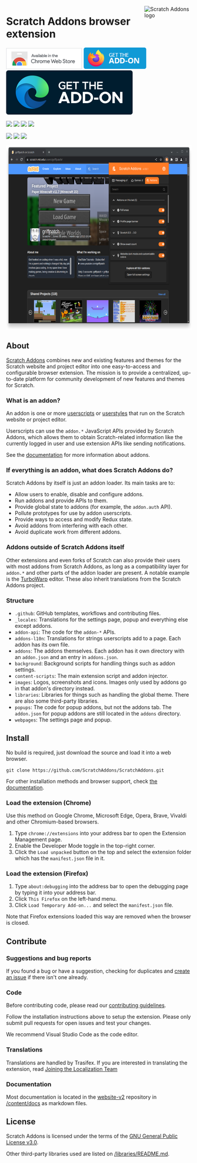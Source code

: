 <img src="https://raw.githubusercontent.com/ScratchAddons/ScratchAddons/master/images/icon.svg" alt="Scratch Addons logo" align="right" width="128px"></img>
# Scratch Addons browser extension

[![Chrome Web Store](images/badges/cws-badge.png)](https://chrome.google.com/webstore/detail/fbeffbjdlemaoicjdapfpikkikjoneco)
[![Firefox Add-ons](images/badges/ff-addon-badge.png)](https://chrome.google.com/webstore/detail/fbeffbjdlemaoicjdapfpikkikjoneco)
[![Edge Add-ons](images/badges/unofficial-edge-badge.svg)](https://microsoftedge.microsoft.com/addons/detail/iliepgjnemckemgnledoipfiilhajdjj)

![](https://img.shields.io/chrome-web-store/v/fbeffbjdlemaoicjdapfpikkikjoneco?style=flat-square&logo=google-chrome&logoColor=white&label=version&color=E23A2E)
![](https://img.shields.io/amo/v/scratch-messaging-extension?style=flat-square&logo=firefox-browser&logoColor=white&label=version&color=FF7139)
![](https://img.shields.io/badge/dynamic/json?style=flat-square&logo=microsoftedge&label=version&prefix=v&color=067FD8&query=%24.version&url=https%3A%2F%2Fmicrosoftedge.microsoft.com%2Faddons%2Fgetproductdetailsbycrxid%2Filiepgjnemckemgnledoipfiilhajdjj) 
[![](https://img.shields.io/github/v/release/ScratchAddons/ScratchAddons?style=flat-square&logo=github&logoColor=white&label=version&color=181717)](https://github.com/ScratchAddons/ScratchAddons/releases)

[![](https://img.shields.io/github/license/ScratchAddons/ScratchAddons?style=flat-square)](https://github.com/ScratchAddons/ScratchAddons/blob/master/LICENSE)
[![](https://img.shields.io/badge/chat-on_discord-7289da.svg?style=flat-square)](https://discord.gg/R5NBqwMjNc)
[![](https://img.shields.io/badge/website-scratchaddons.com-ff7b26.svg?style=flat-square)](https://scratchaddons.com)

<img src="images/demo.png" alt="Scratch Addons demo" height=500px></img>

## About

[Scratch Addons](https://github.com/ScratchAddons) combines new and existing features and themes for the Scratch website and project editor into one easy-to-access and configurable browser extension. The mission is to provide a centralized, up-to-date platform for community development of new features and themes for Scratch.

### What is an addon?

An addon is one or more [userscripts](https://scratchaddons.com/docs/develop/userscripts/) or [userstyles](https://scratchaddons.com/docs/develop/userstyles/) that run on the Scratch website or project editor.

Userscripts can use the `addon.*` JavaScript APIs provided by Scratch Addons, which allows them to obtain Scratch-related information like the currently logged in user and use extension APIs like sending notifications.

See the [documentation](https://scratchaddons.com/docs/develop/getting-started/addon-basics/) for more information about addons.

### If everything is an addon, what does Scratch Addons do?

Scratch Addons by itself is just an addon loader. Its main tasks are to:

- Allow users to enable, disable and configure addons.
- Run addons and provide APIs to them.
- Provide global state to addons (for example, the `addon.auth` API).
- Pollute prototypes for use by addon userscripts.
- Provide ways to access and modify Redux state.
- Avoid addons from interfering with each other.
- Avoid duplicate work from different addons.

### Addons outside of Scratch Addons itself

Other extensions and even forks of Scratch can also provide their users with most addons from Scratch Addons, as long as a compatibility layer for `addon.*` and other parts of the addon loader are present. A notable example is the [TurboWarp](https://github.com/TurboWarp/scratch-gui/tree/develop/src/addons) editor. These also inherit translations from the Scratch Addons project.

### Structure

- `.github`: GitHub templates, workflows and contributing files.
- `_locales`: Translations for the settings page, popup and everything else except addons.
- `addon-api`: The code for the `addon-*` APIs.
- `addons-l10n`: Translations for strings userscripts add to a page. Each addon has its own file.
- `addons`: The addons themselves. Each addon has it own directory with an `addon.json` and an entry in `addons.json`.
- `background`: Background scripts for handling things such as addon settings.
- `content-scripts`: The main extension script and addon injector.
- `images`: Logos, screenshots and icons. Images only used by addons go in that addon's directory instead.
- `libraries`: Libraries for things such as handling the global theme. There are also some third-party libraries.
- `popups`: The code for popup addons, but not the addons tab. The `addon.json` for popup addons are still located in the `addons` directory.
- `webpages`: The settings page and popup.

## Install

No build is required, just download the source and load it into a web browser.


```
git clone https://github.com/ScratchAddons/ScratchAddons.git
```

For other installation methods and browser support, check [the documentation](https//scratchaddons.com/docs/getting-started/installing).

### Load the extension (Chrome)

Use this method on Google Chrome, Microsoft Edge, Opera, Brave, Vivaldi and other Chromium-based browsers.

1. Type `chrome://extensions` into your address bar to open the Extension Management page.
2. Enable the Developer Mode toggle in the top-right corner.
3. Click the `Load unpacked` button on the top and select the extension folder which has the `manifest.json` file in it. 

### Load the extension (Firefox)

1. Type `about:debugging` into the address bar to open the debugging page by typing it into your address bar.
2. Click `This Firefox` on the left-hand menu.
3. Click `Load Temporary Add-on...` and select the `manifest.json` file.

Note that Firefox extensions loaded this way are removed when the browser is closed.

## Contribute

### Suggestions and bug reports

If you found a bug or have a suggestion, checking for duplicates and [create an issue](https://github.com/ScratchAddons/ScratchAddons/issues/new/choose) if there isn't one already.

### Code

Before contributing code, please read our [contributing guidelines](https://github.com/ScratchAddons/ScratchAddons/blob/master/.github/CONTRIBUTING.md).

Follow the installation instructions above to setup the extension. Please only submit pull requests for open issues and test your changes.

We recommend Visual Studio Code as the code editor.

### Translations

Translations are handled by Trasifex. If you are interested in translating the extension, read [Joining the Localization Team](https://scratchaddons.com/docs/localization/joining-the-localization-team/)

### Documentation

Most documentation is located in the [website-v2](https://github.com/ScratchAddons/website-v2) repository in [/content/docs](https://github.com/ScratchAddons/website-v2/tree/master/content/docs) as markdown files.

## License

Scratch Addons is licensed under the terms of the [GNU General Public License v3.0](https://github.com/ScratchAddons/ScratchAddons/blob/master/LICENSE).

Other third-party libraries used are listed on [/libraries/README.md](https://github.com/ScratchAddons/ScratchAddons/tree/master/libraries#readme).

